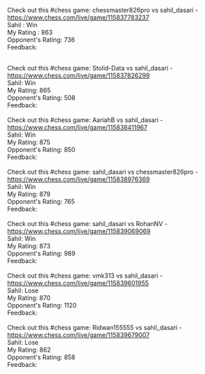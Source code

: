 Check out this #chess game: chessmaster826pro vs sahil_dasari - https://www.chess.com/live/game/115837783237 
<br/>
Sahil : Win
<br/>
My Rating : 863
<br/>
Opponent's Rating: 736
<br/>
Feedback: 
<br/>
<br/>

Check out this #chess game: Stolid-Data vs sahil_dasari - https://www.chess.com/live/game/115837826299 
<br/>
Sahil: Win
<br/>
My Rating: 865
<br/>
Opponent's Rating: 508
<br/>
Feedback:
<br/>
<br/>
Check out this #chess game: AariahB vs sahil_dasari - https://www.chess.com/live/game/115838411967 
<br/>
Sahil: Win
<br/>
My Rating: 875
<br/>
Opponent's Rating: 850
<br/>
Feedback:
<br/>
<br/>
Check out this #chess game: sahil_dasari vs chessmaster826pro - https://www.chess.com/live/game/115838976369 
<br/>
Sahil: Win
<br/>
My Rating: 879
<br/>
Opponent's Rating: 765
<br/>
Feedback: 
<br/>
<br/>
Check out this #chess game: sahil_dasari vs RohanNV - https://www.chess.com/live/game/115839069069 
<br/>
Sahil: Win
<br/>
My Rating: 873
<br/>
Opponent's Rating: 989
<br/>
Feedback: 
<br/>
<br/>
Check out this #chess game: vmk313 vs sahil_dasari - https://www.chess.com/live/game/115839601955 
<br/>
Sahil: Lose
<br/>
My Rating: 870
<br/>
Opponent's Rating: 1120
<br/>
Feedback: 
<br/>
<br/>
Check out this #chess game: Ridwan155555 vs sahil_dasari - https://www.chess.com/live/game/115839679007 
<br/>
Sahil: Lose
<br/>
My Rating: 862
<br/>
Opponent's Rating: 858
<br/>
Feedback: 
